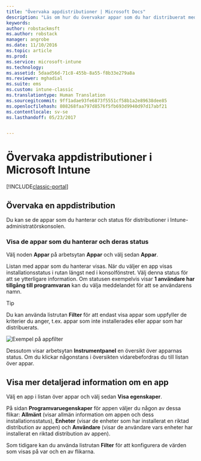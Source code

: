 ```yaml
---
title: "Övervaka appdistributioner | Microsoft Docs"
description: "Läs om hur du övervakar appar som du har distribuerat med Intune."
keywords: 
author: robstackmsft
ms.author: robstack
manager: angrobe
ms.date: 11/10/2016
ms.topic: article
ms.prod: 
ms.service: microsoft-intune
ms.technology: 
ms.assetid: 5daad56d-71c8-455b-8a55-f8b33e279a8a
ms.reviewer: mghadial
ms.suite: ems
ms.custom: intune-classic
ms.translationtype: Human Translation
ms.sourcegitcommit: 9ff1adae93fe6873f5551cf58b1a2e89638dee85
ms.openlocfilehash: 808268faa797d8576f5fb693d9940d97d17abf21
ms.contentlocale: sv-se
ms.lasthandoff: 05/23/2017


---
```



# <a name="monitor-app-deployments-in-microsoft-intune"></a>Övervaka appdistributioner i Microsoft Intune

[!INCLUDE[classic-portal](../includes/classic-portal.md)]

## <a name="monitor-an-app-deployment"></a>Övervaka en appdistribution
Du kan se de appar som du hanterar och status för distributioner i Intune-administratörskonsolen. <!---App status is displayed in real-time. You don't have to wait for the device to check-in before you can see this.--->

### <a name="to-view-apps-that-you-manage-and-their-status"></a>Visa de appar som du hanterar och deras status
Välj noden **Appar** på arbetsytan **Appar** och välj sedan **Appar**.

Listan med appar som du hanterar visas. När du väljer en app visas installationsstatus i rutan längst ned i konsolfönstret. Välj denna status för att se ytterligare information. Om statusen exempelvis visar **1 användare har tillgång till programvaran** kan du välja meddelandet för att se användarens namn.

> [!TIP]
> Du kan använda listrutan **Filter** för att endast visa appar som uppfyller de kriterier du anger, t.ex. appar som inte installerades eller appar som har distribuerats.
>
> ![Exempel på appfilter](./media/app-filters.png)

Dessutom visar arbetsytan **Instrumentpanel** en översikt över apparnas status. Om du klickar någonstans i översikten vidarebefordras du till listan över appar.

## <a name="to-view-more-detailed-information-about-an-app"></a>Visa mer detaljerad information om en app
Välj en app i listan över appar och välj sedan **Visa egenskaper**.

På sidan **Programvaruegenskaper** för appen väljer du någon av dessa flikar: **Allmänt** (visar allmän information om appen och dess installationsstatus), **Enheter** (visar de enheter som har installerat en riktad distribution av appen) och **Användare** (visar de användare vars enheter har installerat en riktad distribution av appen).

Som tidigare kan du använda listrutan **Filter** för att konfigurera de värden som visas på var och en av flikarna.


